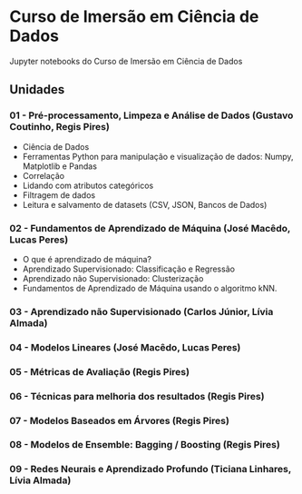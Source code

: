 # Curso de Imersão em Ciência de Dados

Jupyter notebooks do Curso de Imersão em Ciência de Dados

## Unidades

### 01 - Pré-processamento, Limpeza e Análise de Dados (Gustavo Coutinho, Regis Pires)
- Ciência de Dados
- Ferramentas Python para manipulação e visualização de dados: Numpy, Matplotlib e Pandas
- Correlação
- Lidando com atributos categóricos
- Filtragem de dados
- Leitura e salvamento de datasets (CSV, JSON, Bancos de Dados)

### 02 - Fundamentos de Aprendizado de Máquina (José Macêdo, Lucas Peres)
- O que é aprendizado de máquina?
- Aprendizado Supervisionado: Classificação e Regressão
- Aprendizado não Supervisionado: Clusterização
- Fundamentos de Aprendizado de Máquina usando o algoritmo kNN.

### 03 - Aprendizado não Supervisionado (Carlos Júnior, Lívia Almada)

### 04 - Modelos Lineares (José Macêdo, Lucas Peres)

### 05 - Métricas de Avaliação (Regis Pires)

### 06 - Técnicas para melhoria dos resultados (Regis Pires)

### 07 - Modelos Baseados em Árvores (Regis Pires)

### 08 - Modelos de Ensemble: Bagging / Boosting (Regis Pires)

### 09 - Redes Neurais e Aprendizado Profundo (Ticiana Linhares, Lívia Almada)

